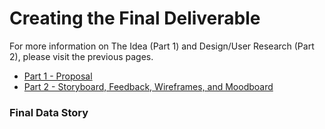 # Creating the Final Deliverable 

For more information on The Idea (Part 1) and Design/User Research (Part 2), please visit the previous pages. 

- [Part 1 - Proposal](/FinalProject_Cherry.md)
- [Part 2 - Storyboard, Feedback, Wireframes, and Moodboard](/FinalProjectPart2_Cherry.md)

### Final Data Story 

